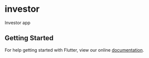 # investor

Investor app

## Getting Started

For help getting started with Flutter, view our online
[documentation](https://flutter.io/).
